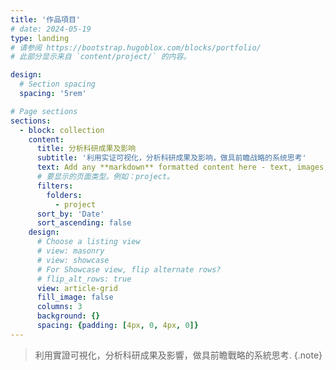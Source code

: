 ```yaml
---
title: '作品項目'
# date: 2024-05-19
type: landing
# 请参阅 https://bootstrap.hugoblox.com/blocks/portfolio/  
# 此部分显示来自 `content/project/` 的内容。

design:
  # Section spacing
  spacing: '5rem'

# Page sections
sections:
  - block: collection
    content:
      title: 分析科研成果及影响
      subtitle: '利用实证可视化，分析科研成果及影响，做具前瞻战略的系统思考'
      text: Add any **markdown** formatted content here - text, images, videos, galleries - and even HTML code!
      # 要显示的页面类型。例如：project。
      filters:
        folders:
          - project
      sort_by: 'Date'
      sort_ascending: false
    design:
      # Choose a listing view
      # view: masonry 
      # view: showcase
      # For Showcase view, flip alternate rows?
      # flip_alt_rows: true
      view: article-grid
      fill_image: false
      columns: 3
      background: {}
      spacing: {padding: [4px, 0, 4px, 0]}
---
```

> 利用實證可視化，分析科研成果及影響，做具前瞻戰略的系統思考. 
{.note} 